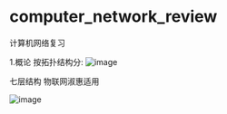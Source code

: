 # computer_network_review
计算机网络复习

1.概论
按拓扑结构分:
![image](https://github.com/from-import/computer_network_review/assets/132730866/aed490b8-23a8-41e0-b018-25321bd7fa75)

七层结构
物联网淑惠适用

![image](https://github.com/from-import/computer_network_review/assets/132730866/432fa0e1-8ed9-42f8-8897-0b92350ddfa3)
